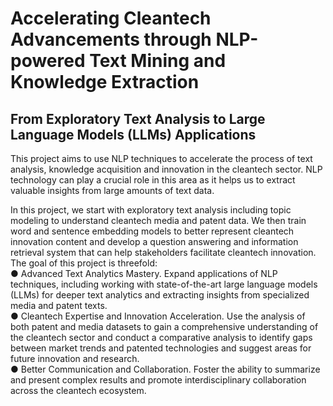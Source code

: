 # Accelerating Cleantech Advancements through NLP-powered Text Mining and Knowledge Extraction
## From Exploratory Text Analysis to Large Language Models (LLMs) Applications
This project aims to use NLP techniques to accelerate the process of text analysis, 
knowledge acquisition and innovation in the cleantech sector. NLP technology can play a crucial role in 
this area as it helps us to extract valuable insights from large amounts of text data. 

In this project, we start with exploratory text analysis including topic modeling to understand cleantech 
media and patent data. We then train word and sentence embedding models to better represent 
cleantech innovation content and develop a question answering and information retrieval system that 
can help stakeholders facilitate cleantech innovation. The goal of this project is threefold:  
● Advanced Text Analytics Mastery. Expand applications of NLP techniques, including working with 
state-of-the-art large language models (LLMs) for deeper text analytics and extracting insights from 
specialized media and patent texts.  
● Cleantech Expertise and Innovation Acceleration. Use the analysis of both patent and media 
datasets to gain a comprehensive understanding of the cleantech sector and conduct a comparative 
analysis to identify gaps between market trends and patented technologies and suggest areas for future 
innovation and research.  
● Better Communication and Collaboration. Foster the ability to summarize and present complex 
results and promote interdisciplinary collaboration across the cleantech ecosystem. 
